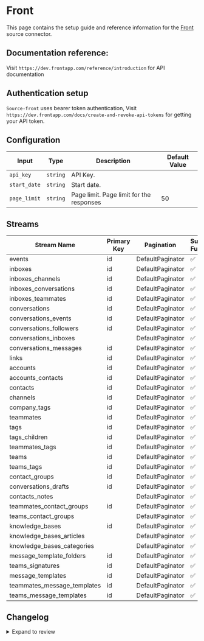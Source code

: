 # Front
This page contains the setup guide and reference information for the [Front](https://app.frontapp.com) source connector.

## Documentation reference:
Visit `https://dev.frontapp.com/reference/introduction` for API documentation

## Authentication setup
`Source-front` uses bearer token authentication,
Visit `https://dev.frontapp.com/docs/create-and-revoke-api-tokens` for getting your API token.

## Configuration

| Input | Type | Description | Default Value |
|-------|------|-------------|---------------|
| `api_key` | `string` | API Key.  |  |
| `start_date` | `string` | Start date.  |  |
| `page_limit` | `string` | Page limit. Page limit for the responses | 50 |

## Streams
| Stream Name | Primary Key | Pagination | Supports Full Sync | Supports Incremental |
|-------------|-------------|------------|---------------------|----------------------|
| events | id | DefaultPaginator | ✅ |  ✅  |
| inboxes | id | DefaultPaginator | ✅ |  ❌  |
| inboxes_channels | id | DefaultPaginator | ✅ |  ❌  |
| inboxes_conversations | id | DefaultPaginator | ✅ |  ✅  |
| inboxes_teammates | id | DefaultPaginator | ✅ |  ❌  |
| conversations | id | DefaultPaginator | ✅ |  ✅  |
| conversations_events | id | DefaultPaginator | ✅ |  ✅  |
| conversations_followers | id | DefaultPaginator | ✅ |  ❌  |
| conversations_inboxes |  | DefaultPaginator | ✅ |  ❌  |
| conversations_messages | id | DefaultPaginator | ✅ |  ✅  |
| links | id | DefaultPaginator | ✅ |  ❌  |
| accounts | id | DefaultPaginator | ✅ |  ✅  |
| accounts_contacts | id | DefaultPaginator | ✅ |  ✅  |
| contacts | id | DefaultPaginator | ✅ |  ✅  |
| channels | id | DefaultPaginator | ✅ |  ❌  |
| company_tags | id | DefaultPaginator | ✅ |  ✅  |
| teammates | id | DefaultPaginator | ✅ |  ❌  |
| tags | id | DefaultPaginator | ✅ |  ✅  |
| tags_children | id | DefaultPaginator | ✅ |  ✅  |
| teammates_tags | id | DefaultPaginator | ✅ |  ✅  |
| teams | id | DefaultPaginator | ✅ |  ❌  |
| teams_tags | id | DefaultPaginator | ✅ |  ✅  |
| contact_groups | id | DefaultPaginator | ✅ |  ❌  |
| conversations_drafts | id | DefaultPaginator | ✅ |  ✅  |
| contacts_notes |  | DefaultPaginator | ✅ |  ✅  |
| teammates_contact_groups | id | DefaultPaginator | ✅ |  ❌  |
| teams_contact_groups |  | DefaultPaginator | ✅ |  ❌  |
| knowledge_bases | id | DefaultPaginator | ✅ |  ✅  |
| knowledge_bases_articles |  | DefaultPaginator | ✅ |  ✅  |
| knowledge_bases_categories |  | DefaultPaginator | ✅ |  ✅  |
| message_template_folders | id | DefaultPaginator | ✅ |  ✅  |
| teams_signatures | id | DefaultPaginator | ✅ |  ❌  |
| message_templates | id | DefaultPaginator | ✅ |  ✅  |
| teammates_message_templates | id | DefaultPaginator | ✅ |  ❌  |
| teams_message_templates | id | DefaultPaginator | ✅ |  ✅  |

## Changelog

<details>
  <summary>Expand to review</summary>

| Version | Date | Pull Request | Subject |
| ------------------ | ------------ | --- | ---------------- |
| 0.0.28 | 2025-09-30 | [66776](https://github.com/airbytehq/airbyte/pull/66776) | Update dependencies |
| 0.0.27 | 2025-09-24 | [65759](https://github.com/airbytehq/airbyte/pull/65759) | Update dependencies |
| 0.0.26 | 2025-08-23 | [65245](https://github.com/airbytehq/airbyte/pull/65245) | Update dependencies |
| 0.0.25 | 2025-08-09 | [64779](https://github.com/airbytehq/airbyte/pull/64779) | Update dependencies |
| 0.0.24 | 2025-07-26 | [64049](https://github.com/airbytehq/airbyte/pull/64049) | Update dependencies |
| 0.0.23 | 2025-07-19 | [63572](https://github.com/airbytehq/airbyte/pull/63572) | Update dependencies |
| 0.0.22 | 2025-07-12 | [62961](https://github.com/airbytehq/airbyte/pull/62961) | Update dependencies |
| 0.0.21 | 2025-07-05 | [62780](https://github.com/airbytehq/airbyte/pull/62780) | Update dependencies |
| 0.0.20 | 2025-06-28 | [62366](https://github.com/airbytehq/airbyte/pull/62366) | Update dependencies |
| 0.0.19 | 2025-06-21 | [61963](https://github.com/airbytehq/airbyte/pull/61963) | Update dependencies |
| 0.0.18 | 2025-06-14 | [61281](https://github.com/airbytehq/airbyte/pull/61281) | Update dependencies |
| 0.0.17 | 2025-05-24 | [60416](https://github.com/airbytehq/airbyte/pull/60416) | Update dependencies |
| 0.0.16 | 2025-05-10 | [59920](https://github.com/airbytehq/airbyte/pull/59920) | Update dependencies |
| 0.0.15 | 2025-05-03 | [59422](https://github.com/airbytehq/airbyte/pull/59422) | Update dependencies |
| 0.0.14 | 2025-04-26 | [58309](https://github.com/airbytehq/airbyte/pull/58309) | Update dependencies |
| 0.0.13 | 2025-04-12 | [57819](https://github.com/airbytehq/airbyte/pull/57819) | Update dependencies |
| 0.0.12 | 2025-04-05 | [57276](https://github.com/airbytehq/airbyte/pull/57276) | Update dependencies |
| 0.0.11 | 2025-03-29 | [56476](https://github.com/airbytehq/airbyte/pull/56476) | Update dependencies |
| 0.0.10 | 2025-03-22 | [55932](https://github.com/airbytehq/airbyte/pull/55932) | Update dependencies |
| 0.0.9 | 2025-03-08 | [55298](https://github.com/airbytehq/airbyte/pull/55298) | Update dependencies |
| 0.0.8 | 2025-03-01 | [54987](https://github.com/airbytehq/airbyte/pull/54987) | Update dependencies |
| 0.0.7 | 2025-02-22 | [54437](https://github.com/airbytehq/airbyte/pull/54437) | Update dependencies |
| 0.0.6 | 2025-02-15 | [50584](https://github.com/airbytehq/airbyte/pull/50584) | Update dependencies |
| 0.0.5 | 2024-12-21 | [50005](https://github.com/airbytehq/airbyte/pull/50005) | Update dependencies |
| 0.0.4 | 2024-12-14 | [49536](https://github.com/airbytehq/airbyte/pull/49536) | Update dependencies |
| 0.0.3 | 2024-12-12 | [48960](https://github.com/airbytehq/airbyte/pull/48960) | Update dependencies |
| 0.0.2 | 2024-10-29 | [47759](https://github.com/airbytehq/airbyte/pull/47759) | Update dependencies |
| 0.0.1 | 2024-09-11 | [45387](https://github.com/airbytehq/airbyte/pull/45387) | Initial release by [@btkcodedev](https://github.com/btkcodedev) via Connector Builder |

</details>
